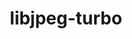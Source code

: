---
title: "libjpeg-turbo"
layout: cache
categories: [package, v2025.07.0]
meta: {"compilers": ["apple-clang@17.0.0", "gcc@10.5.0", "gcc@11.1.0", "gcc@11.4.0", "gcc@12.4.0", "gcc@13.2.0", "gcc@13.3.0", "gcc@7.5.0", "intel-oneapi-compilers@2024.1.0", "intel-oneapi-compilers@2025.1.0", "msvc@19.39.33523"], "num_specs": 16, "num_specs_by_stack": {"aws-pcluster-neoverse_v1": 1, "aws-pcluster-x86_64_v4": 2, "data-vis-sdk": 1, "developer-tools-aarch64-linux-gnu": 1, "developer-tools-darwin": 1, "developer-tools-x86_64_v3-linux-gnu": 1, "e4s": 2, "e4s-neoverse-v2": 1, "e4s-oneapi": 1, "e4s-rocm-external": 1, "hep": 1, "ml-darwin-aarch64-mps": 1, "ml-linux-aarch64-cpu": 1, "ml-linux-aarch64-cuda": 1, "ml-linux-x86_64-cpu": 1, "ml-linux-x86_64-cuda": 1, "radiuss": 1, "root": 16, "windows-vis": 1}, "oss": ["amzn2", "centos7", "rhel8", "sequoia", "ubuntu18.04", "ubuntu20.04", "ubuntu22.04", "ubuntu24.04", "windows10.0.20348"], "platforms": ["darwin", "linux", "windows"], "stacks": ["aws-pcluster-neoverse_v1", "aws-pcluster-x86_64_v4", "data-vis-sdk", "developer-tools-aarch64-linux-gnu", "developer-tools-darwin", "developer-tools-x86_64_v3-linux-gnu", "e4s", "e4s-neoverse-v2", "e4s-oneapi", "e4s-rocm-external", "hep", "ml-darwin-aarch64-mps", "ml-linux-aarch64-cpu", "ml-linux-aarch64-cuda", "ml-linux-x86_64-cpu", "ml-linux-x86_64-cuda", "radiuss", "root", "windows-vis"], "targets": ["aarch64", "neoverse_v1", "neoverse_v2", "x86_64", "x86_64_v3", "x86_64_v4"], "versions": ["3.0.4"]}
spec_details: [{"compiler": "gcc@11.1.0", "hash": "5ehe67o423uohnxwvnjmbtxlfvdwvbsf", "os": "ubuntu20.04", "platform": "linux", "size": "-", "stacks": ["data-vis-sdk", "root"], "target": "x86_64_v3", "variants": ["build_system=cmake", "build_type=Release", "generator=make", "~ipo", "~jpeg8", "libs:=shared,static", "~partial_decoder", "+pic"], "versions": ["3.0.4"]}, {"compiler": "gcc@11.4.0", "hash": "6oyjloxlhljnjoa65zstny733auqhvml", "os": "ubuntu22.04", "platform": "linux", "size": "-", "stacks": ["e4s", "e4s-rocm-external", "root"], "target": "x86_64_v3", "variants": ["build_system=cmake", "build_type=Release", "generator=make", "~ipo", "~jpeg8", "libs:=shared,static", "~partial_decoder", "+pic"], "versions": ["3.0.4"]}, {"compiler": "gcc@13.3.0", "hash": "d4hgf2v4vbjyxjrq4q4cnfuf5fhxhw3z", "os": "rhel8", "platform": "linux", "size": "-", "stacks": ["developer-tools-aarch64-linux-gnu", "root"], "target": "aarch64", "variants": ["build_system=cmake", "build_type=Release", "generator=make", "~ipo", "~jpeg8", "libs:=shared,static", "~partial_decoder", "+pic"], "versions": ["3.0.4"]}, {"compiler": "msvc@19.39.33523", "hash": "dj6of4h2zfnxhd4khcotgplhzhtbwc6m", "os": "windows10.0.20348", "platform": "windows", "size": "-", "stacks": ["root", "windows-vis"], "target": "x86_64", "variants": ["build_system=cmake", "build_type=Release", "generator=ninja", "~ipo", "~jpeg8", "libs:=shared,static", "~partial_decoder", "+pic"], "versions": ["3.0.4"]}, {"compiler": "gcc@11.4.0", "hash": "dznbcvjasjfsknejvks32dpsruaysjpn", "os": "ubuntu22.04", "platform": "linux", "size": "-", "stacks": ["e4s-neoverse-v2", "root"], "target": "neoverse_v2", "variants": ["build_system=cmake", "build_type=Release", "generator=make", "~ipo", "~jpeg8", "libs:=shared,static", "~partial_decoder", "+pic"], "versions": ["3.0.4"]}, {"compiler": "intel-oneapi-compilers@2024.1.0", "hash": "g5lbu6rhleu5ifttjlnnqj7hgijey4dj", "os": "amzn2", "platform": "linux", "size": "-", "stacks": ["aws-pcluster-x86_64_v4", "root"], "target": "x86_64_v4", "variants": ["build_system=cmake", "build_type=Release", "generator=make", "~ipo", "~jpeg8", "libs:=shared,static", "~partial_decoder", "+pic"], "versions": ["3.0.4"]}, {"compiler": "apple-clang@17.0.0", "hash": "i23pvu3plv5j5qavti7adunyypxpxhjd", "os": "sequoia", "platform": "darwin", "size": "-", "stacks": ["developer-tools-darwin", "ml-darwin-aarch64-mps", "root"], "target": "aarch64", "variants": ["build_system=cmake", "build_type=Release", "generator=make", "~ipo", "~jpeg8", "libs:=shared,static", "~partial_decoder", "+pic"], "versions": ["3.0.4"]}, {"compiler": "intel-oneapi-compilers@2024.1.0", "hash": "kvhcuw5eear3zh637istkf4jtedlv6zt", "os": "amzn2", "platform": "linux", "size": "-", "stacks": ["aws-pcluster-x86_64_v4", "root"], "target": "x86_64_v3", "variants": ["build_system=cmake", "build_type=Release", "generator=make", "~ipo", "~jpeg8", "libs:=shared,static", "~partial_decoder", "+pic"], "versions": ["3.0.4"]}, {"compiler": "intel-oneapi-compilers@2025.1.0", "hash": "lma67ny26dkrz2ylygjgdqck2u547fm2", "os": "ubuntu22.04", "platform": "linux", "size": "-", "stacks": ["e4s-oneapi", "root"], "target": "x86_64_v3", "variants": ["build_system=cmake", "build_type=Release", "generator=make", "~ipo", "~jpeg8", "libs:=shared,static", "~partial_decoder", "+pic"], "versions": ["3.0.4"]}, {"compiler": "gcc@7.5.0", "hash": "lwcc2iplpjvwpxahyjs6fkqmubcmm6nr", "os": "ubuntu18.04", "platform": "linux", "size": "-", "stacks": ["radiuss", "root"], "target": "x86_64_v3", "variants": ["build_system=cmake", "build_type=Release", "generator=make", "~ipo", "~jpeg8", "libs:=shared,static", "~partial_decoder", "+pic"], "versions": ["3.0.4"]}, {"compiler": "gcc@13.2.0", "hash": "n4fnf46n5yupvh435qk6tbmp4v3fi6tw", "os": "ubuntu24.04", "platform": "linux", "size": "-", "stacks": ["ml-linux-aarch64-cpu", "ml-linux-aarch64-cuda", "root"], "target": "aarch64", "variants": ["build_system=cmake", "build_type=Release", "generator=make", "~ipo", "~jpeg8", "libs:=shared,static", "~partial_decoder", "+pic"], "versions": ["3.0.4"]}, {"compiler": "gcc@12.4.0", "hash": "oy7vn5r5555dwmew5g6bmnxq4lomq3hp", "os": "amzn2", "platform": "linux", "size": "-", "stacks": ["aws-pcluster-neoverse_v1", "root"], "target": "neoverse_v1", "variants": ["build_system=cmake", "build_type=Release", "generator=make", "~ipo", "~jpeg8", "libs:=shared,static", "~partial_decoder", "+pic"], "versions": ["3.0.4"]}, {"compiler": "gcc@11.4.0", "hash": "pqezrqljqyzwc6ppiddiysoreybafd2m", "os": "ubuntu22.04", "platform": "linux", "size": "-", "stacks": ["e4s", "root"], "target": "x86_64_v3", "variants": ["build_system=cmake", "build_type=Release", "generator=make", "~ipo", "~jpeg8", "libs:=shared,static", "~partial_decoder", "+pic"], "versions": ["3.0.4"]}, {"compiler": "gcc@10.5.0", "hash": "rnflaur6c4pifednjmtoll66xejkjtxv", "os": "centos7", "platform": "linux", "size": "-", "stacks": ["developer-tools-x86_64_v3-linux-gnu", "root"], "target": "x86_64_v3", "variants": ["build_system=cmake", "build_type=Release", "generator=make", "~ipo", "~jpeg8", "libs:=shared,static", "~partial_decoder", "+pic"], "versions": ["3.0.4"]}, {"compiler": "gcc@13.2.0", "hash": "ui6xkyge6pnw43snyoduvujmaw7s46di", "os": "ubuntu24.04", "platform": "linux", "size": "-", "stacks": ["ml-linux-x86_64-cpu", "ml-linux-x86_64-cuda", "root"], "target": "x86_64_v3", "variants": ["build_system=cmake", "build_type=Release", "generator=make", "~ipo", "~jpeg8", "libs:=shared,static", "~partial_decoder", "+pic"], "versions": ["3.0.4"]}, {"compiler": "gcc@11.4.0", "hash": "vmdtyus623wr2t43efekfcsqflbb2fte", "os": "ubuntu22.04", "platform": "linux", "size": "-", "stacks": ["hep", "root"], "target": "x86_64_v3", "variants": ["build_system=cmake", "build_type=Release", "generator=make", "~ipo", "~jpeg8", "libs:=shared,static", "~partial_decoder", "+pic"], "versions": ["3.0.4"]}]
---